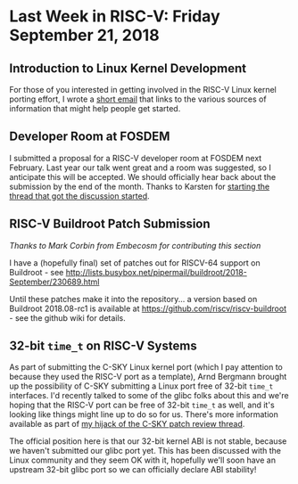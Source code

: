 # Last Week in RISC-V: Friday September 21, 2018

## Introduction to Linux Kernel Development

For those of you interested in getting involved in the RISC-V Linux
kernel porting effort, I wrote a [short
email](http://lists.infradead.org/pipermail/linux-riscv/2018-September/001539.html)
that links to the various sources of information that might help people
get started.

## Developer Room at FOSDEM

I submitted a proposal for a RISC-V developer room at FOSDEM next
February.  Last year our talk went great and a room was suggested, so I
anticipate this will be accepted.  We should officially hear back about
the submission by the end of the month.  Thanks to Karsten for
[starting the thread that got the discussion
started](https://groups.google.com/a/groups.riscv.org/forum/?utm_medium=email&utm_source=footer#!msg/sw-dev/fndi2PKkDGU/ehOGUCQrFQAJ).

## RISC-V Buildroot Patch Submission

*Thanks to Mark Corbin from Embecosm for contributing this section*

I have a (hopefully final) set of patches out for RISCV-64 support on
Buildroot - see
http://lists.busybox.net/pipermail/buildroot/2018-September/230689.html

Until these patches make it into the repository... a version based on
Buildroot 2018.08-rc1 is available at
https://github.com/riscv/riscv-buildroot - see the github wiki for details.

## 32-bit `time_t` on RISC-V Systems

As part of submitting the C-SKY Linux kernel port (which I pay attention
to because they used the RISC-V port as a template), Arnd Bergmann
brought up the possibility of C-SKY submitting a Linux port free of
32-bit `time_t` interfaces.  I'd recently talked to some of the glibc
folks about this and we're hoping that the RISC-V port can be free of
32-bit `time_t` as well, and it's looking like things might line up to
do so for us.  There's more information available as part of [my hijack
of the C-SKY patch review
thread](https://lore.kernel.org/lkml/20180914143719.GA27689@guoren-Inspiron-7460/T/#u).

The official position here is that our 32-bit kernel ABI is not stable,
because we haven't submitted our glibc port yet.  This has been
discussed with the Linux community and they seem OK with it, hopefully
we'll soon have an upstream 32-bit glibc port so we can officially
declare ABI stability!
